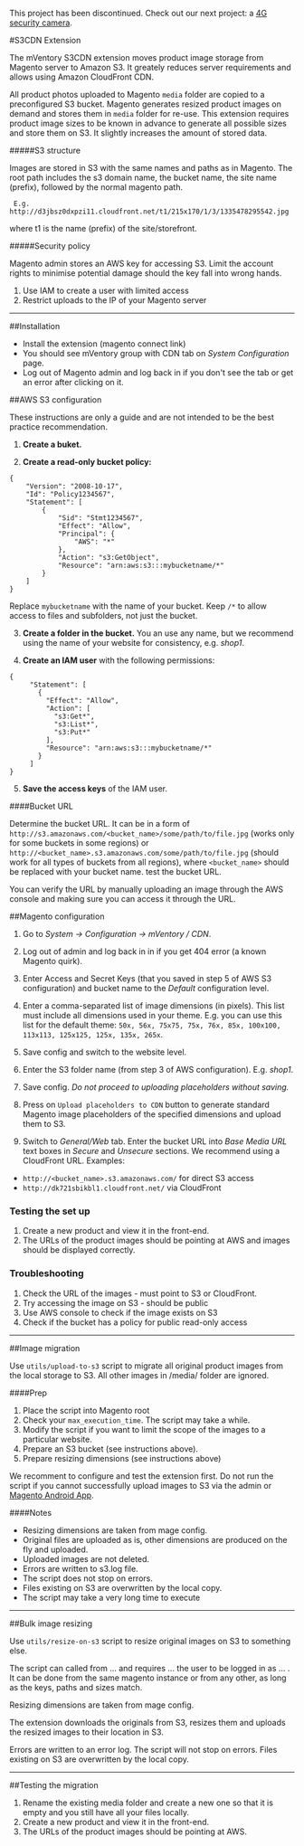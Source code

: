 This project has been discontinued. Check out our next project: a [4G security camera](https://sensorable.io).


#S3CDN Extension

The mVentory S3CDN extension moves product image storage from Magento server to Amazon S3. It greately reduces server requirements and allows using Amazon CloudFront CDN.

All product photos uploaded to Magento `media` folder are copied to a preconfigured S3 bucket.
Magento generates resized product images on demand and stores them in `media` folder for re-use. This extension requires product image sizes to be known in advance to generate all possible sizes and store them on S3. It slightly increases the amount of stored data.


#####S3 structure

Images are stored in S3 with the same names and paths as in Magento. The root path includes the s3 domain name, the bucket name, the site name (prefix), followed by the normal magento path.

     E.g. http://d3jbsz0dxpzi11.cloudfront.net/t1/215x170/1/3/1335478295542.jpg

where t1 is the name (prefix) of the site/storefront.

#####Security policy

Magento admin stores an AWS key for accessing S3. Limit the account rights to minimise potential damage should the key fall into wrong hands.

1. Use IAM to create a user with limited access
2. Restrict uploads to the IP of your Magento server

***

##Installation

* Install the extension (magento connect link)
* You should see mVentory group with CDN tab on _System Configuration_ page.
* Log out of Magento admin and log back in if you don't see the tab or get an error after clicking on it.

##AWS S3 configuration

These instructions are only a guide and are not intended to be the best practice recommendation.

1) **Create a buket.**

2) **Create a read-only bucket policy:**

```
{
    "Version": "2008-10-17",
    "Id": "Policy1234567",
    "Statement": [
    	{
    		"Sid": "Stmt1234567",
    		"Effect": "Allow",
    		"Principal": {
    			"AWS": "*"
    		},
    		"Action": "s3:GetObject",
    		"Resource": "arn:aws:s3:::mybucketname/*"
    	}
    ]
}
```
Replace `mybucketname` with the name of your bucket. Keep `/*` to allow access to files and subfolders, not just the bucket.

3) **Create a folder in the bucket.** You an use any name, but we recommend using the name of your website for consistency, e.g. _shop1_.

4) **Create an IAM user** with the following permissions:

```
{
     "Statement": [
       {
         "Effect": "Allow",
         "Action": [
           "s3:Get*",
           "s3:List*",
           "s3:Put*"
         ],
         "Resource": "arn:aws:s3:::mybucketname/*"
       }
     ]
}
```
5) **Save the access keys** of the IAM user.

####Bucket URL

Determine the bucket URL. It can be in a form of `http://s3.amazonaws.com/<bucket_name>/some/path/to/file.jpg` (works only for some buckets in some regions) or `http://<bucket_name>.s3.amazonaws.com/some/path/to/file.jpg` (should work for all types of buckets from all regions),  where `<bucket_name>` should be replaced with your bucket name.
test the bucket URL.

You can verify the URL by manually uploading an image through the AWS console and making sure you can access it through the URL.

##Magento configuration 

1. Go to _System -> Configuration -> mVentory / CDN_.

2. Log out of admin and log back in in if you get 404 error (a known Magento quirk).

3. Enter Access and Secret Keys (that you saved in step 5 of AWS S3 configuration) and bucket name to the _Default_ configuration level.

4. Enter a comma-separated list of image dimensions (in pixels). This list must include all dimensions used in your theme. E.g. you can use this list for the default theme:
`50x, 56x, 75x75, 75x, 76x, 85x, 100x100, 113x113, 125x125, 125x, 135x, 265x`.

5. Save config and switch to the website level.

6. Enter the S3 folder name (from step 3 of AWS configuration). E.g. _shop1_.

7. Save config. *Do not proceed to uploading placeholders without saving.*

8. Press on `Upload placeholders to CDN` button to generate standard Magento image placeholders of the specified dimensions and upload them to S3.

9. Switch to _General/Web_ tab. Enter the bucket URL into _Base Media URL_ text boxes in _Secure_ and _Unsecure_ sections. We recommend using a CloudFront URL.
Examples:
 	
* `http://<bucket_name>.s3.amazonaws.com/` for direct S3 access
* `http://dk721sbikbl1.cloudfront.net/` via CloudFront

### Testing the set up

1. Create a new product and view it in the front-end.
2. The URLs of the product images should be pointing at AWS and images should be displayed correctly.

### Troubleshooting

1. Check the URL of the images - must point to S3 or CloudFront.
2. Try accessing the image on S3 - should be public
3. Use AWS console to check if the image exists on S3
4. Check if the bucket has a policy for public read-only access

***
 
##Image migration

Use `utils/upload-to-s3` script to migrate all original product images from the local storage to S3. All other images in /media/ folder are ignored.

####Prep

1. Place the script into Magento root
2. Check your `max_execution_time`. The script may take a while.
3. Modify the script if you want to limit the scope of the images to a particular website.
4. Prepare an S3 bucket (see instructions above).
5. Prepare resizing dimensions (see instructions above)

We recomment to configure and test the extension first. Do not run the script if you cannot successfully upload images to S3 via the admin or [Magento Android App](http://mventory.com). 

####Notes

* Resizing dimensions are taken from mage config.
* Original files are uploaded as is, other dimensions are produced on the fly and uploaded.
* Uploaded images are not deleted.
* Errors are written to s3.log file. 
* The script does not stop on errors. 
* Files existing on S3 are overwritten by the local copy.
* The script may take a very long time to execute

***

##Bulk image resizing

Use `utils/resize-on-s3` script to resize original images on S3 to something else.

The script can called from ... and requires ... the user to be logged in as ... . It can be done from the same magento instance or from any other, as long as the keys, paths and sizes match.

Resizing dimensions are taken from mage config.

The extension downloads the originals from S3, resizes them and uploads the resized images to their location in S3.

Errors are written to an error log. The script will not stop on errors. Files existing on S3 are overwritten by the local copy.

***

##Testing the migration

1. Rename the existing media folder and create a new one so that it is empty and you still have all your files locally.
2. Create a new product and view it in the front-end.
3. The URLs of the product images should be pointing at AWS.
